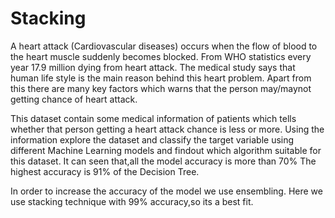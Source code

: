 # Stacking
A heart attack (Cardiovascular diseases) occurs when the flow of blood to the heart muscle suddenly becomes blocked. From WHO statistics every year 17.9 million dying from heart attack. The medical study says that human life style is the main reason behind this heart problem. Apart from this there are many key factors which warns that the person may/maynot getting chance of heart attack.

This dataset contain some medical information of patients which tells whether that person getting a heart attack chance is less or more. Using the information explore the dataset and classify the target variable using different Machine Learning models and findout which algorithm suitable for this dataset.
It can seen that,all the model accuracy is more than 70%
The highest accuracy is 91% of the Decision Tree.

In order to increase the accuracy of the model we use ensembling. Here we use stacking technique with 99% accuracy,so its a best fit.
